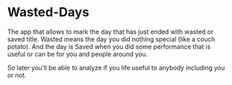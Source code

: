 # Wasted-Days
The app that allows to mark the day that has just ended with wasted or saved title. Wasted means the day you did nothing special (like a couch potato). And the day is Saved when you did some performance that is useful or can be for you and people around you.

So later you'll be able to analyze if you life useful to anybody including you or not.
